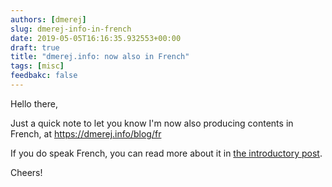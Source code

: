 ```yaml
---
authors: [dmerej]
slug: dmerej-info-in-french
date: 2019-05-05T16:16:35.932553+00:00
draft: true
title: "dmerej.info: now also in French"
tags: [misc]
feedbakc: false
---
```


Hello there,

Just a quick note to let you know I'm now also producing contents in French, at https://dmerej.info/blog/fr

If you do speak French, you can read more about it in [the introductory post](https://dmerej.info/blog/fr/post/bonjour-monde/).

Cheers!
